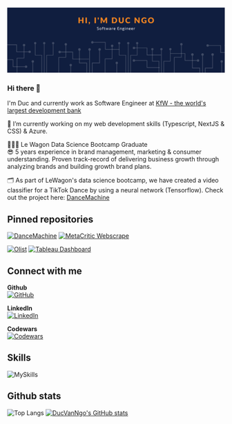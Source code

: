 [![ProfileBanner](banner.png)](https://github.com/ducvanngo)

### Hi there 👋

I'm Duc and currently work as Software Engineer at [KfW - the world's largest development bank](https://www.kfw.de/kfw.de-2.html)

🌱 I’m currently working on my web development skills (Typescript, NextJS & CSS) & Azure. <br>

👨🏻‍🎓 Le Wagon Data Science Bootcamp Graduate <br>
:sunglasses: 5 years experience in brand management, marketing & consumer understanding. Proven track-record of delivering business growth through analyzing brands and building growth brand plans.

🗂 As part of LeWagon's data science bootcamp, we have created a video classifier for a TikTok Dance by using a neural network (Tensorflow). Check out the project here: [DanceMachine](https://github.com/worldlife92/dancemachine-by-871)

## Pinned repositories

[![DanceMachine](https://github-readme-stats.vercel.app/api/pin/?username=ducvanngo&repo=dancemachine-by-871&bg_color=101e3f&title_color=f78620&text_color=FFFFFF)](https://github.com/DucVanNgo/dancemachine-by-871)
[![MetaCritic Webscrape](https://github-readme-stats.vercel.app/api/pin/?username=ducvanngo&repo=webscrape-metacritic-videogames&bg_color=101e3f&title_color=f78620&text_color=FFFFFF)](https://github.com/DucVanNgo/webscrape-metacritic-videogames) <br>

[![Olist](https://github-readme-stats.vercel.app/api/pin/?username=ducvanngo&repo=olist&bg_color=101e3f&title_color=f78620&text_color=FFFFFF)](https://github.com/DucVanNgo/olist)
[![Tableau Dashboard](https://github-readme-stats.vercel.app/api/pin/?username=ducvanngo&repo=tableau_dashboards&bg_color=101e3f&title_color=f78620&text_color=FFFFFF)](https://github.com/DucVanNgo/tableau_dashboards)

## Connect with me

**Github** <br>
[![GitHub](https://img.shields.io/badge/GitHub-100000?style=for-the-badge&logo=github&logoColor=white)](https://github.com/DucVanNgo) <br>

**LinkedIn** <br>
[![LinkedIn](https://img.shields.io/badge/LinkedIn-0077B5?style=for-the-badge&logo=linkedin&logoColor=white)](https://www.linkedin.com/in/ducvanngo/) <br>

**Codewars** <br>
[![Codewars](https://www.codewars.com/users/DucNgo/badges/micro)](https://www.codewars.com/users/DucNgo) <br>

## Skills

![MySkills](https://skillicons.dev/icons?i=ts,js,react,nodejs,postgres,materialui,azure,html,css,py,sqlite,tensorflow,heroku,git,gcp,docker&perline=8)

## Github stats

![Top Langs](https://github-readme-stats.vercel.app/api/top-langs/?username=ducvanngo&bg_color=101e3f&title_color=f78620&text_color=FFFFFF)
[![DucVanNgo's GitHub stats](https://github-readme-stats.vercel.app/api?username=ducvanngo&count_private=true&bg_color=101e3f&title_color=f78620&text_color=FFFFFF)](https://github.com/ducvanngo)
